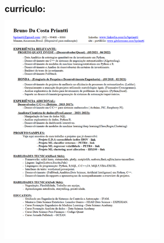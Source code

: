 
# curriculo:

![alt text](https://github.com/bpriantti/LEIA/blob/main/cv_brunopriantti.png?raw=true)
